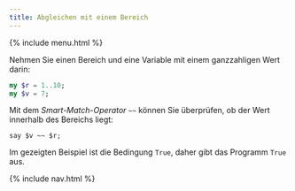 ```yaml
---
title: Abgleichen mit einem Bereich
---
```


{% include menu.html %}

Nehmen Sie einen Bereich und eine Variable mit einem ganzzahligen Wert darin:

```raku
my $r = 1..10;
my $v = 7;
```

Mit dem _Smart-Match-Operator_ `~~` können Sie überprüfen, ob der Wert innerhalb des Bereichs liegt:

```
say $v ~~ $r;
```

Im gezeigten Beispiel ist die Bedingung `True`, daher gibt das Programm `True` aus.

{% include nav.html %}